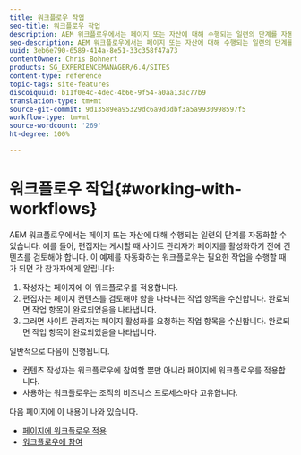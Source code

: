 ```yaml
---
title: 워크플로우 작업
seo-title: 워크플로우 작업
description: AEM 워크플로우에서는 페이지 또는 자산에 대해 수행되는 일련의 단계를 자동화할 수 있습니다. 예를 들어, 편집자는 게시할 때 사이트 관리자가 페이지를 활성화하기 전에 컨텐츠를 검토해야 합니다. 이 예제를 자동화하는 워크플로우는 필요한 작업을 수행할 때가 되면 각 참가자에게 알립니다.
seo-description: AEM 워크플로우에서는 페이지 또는 자산에 대해 수행되는 일련의 단계를 자동화할 수 있습니다. 예를 들어, 편집자는 게시할 때 사이트 관리자가 페이지를 활성화하기 전에 컨텐츠를 검토해야 합니다. 이 예제를 자동화하는 워크플로우는 필요한 작업을 수행할 때가 되면 각 참가자에게 알립니다.
uuid: 3eb6e790-6589-414a-8e51-33c358f47a73
contentOwner: Chris Bohnert
products: SG_EXPERIENCEMANAGER/6.4/SITES
content-type: reference
topic-tags: site-features
discoiquuid: b11f0e4c-4dec-4b66-9f54-a0aa13ac77b9
translation-type: tm+mt
source-git-commit: 9d13589ea95329dc6a9d3dbf3a5a9930998597f5
workflow-type: tm+mt
source-wordcount: '269'
ht-degree: 100%

---
```



# 워크플로우 작업{#working-with-workflows}

AEM 워크플로우에서는 페이지 또는 자산에 대해 수행되는 일련의 단계를 자동화할 수 있습니다. 예를 들어, 편집자는 게시할 때 사이트 관리자가 페이지를 활성화하기 전에 컨텐츠를 검토해야 합니다. 이 예제를 자동화하는 워크플로우는 필요한 작업을 수행할 때가 되면 각 참가자에게 알립니다:

1. 작성자는 페이지에 이 워크플로우를 적용합니다.
1. 편집자는 페이지 컨텐츠를 검토해야 함을 나타내는 작업 항목을 수신합니다. 완료되면 작업 항목이 완료되었음을 나타냅니다.
1. 그러면 사이트 관리자는 페이지 활성화를 요청하는 작업 항목을 수신합니다. 완료되면 작업 항목이 완료되었음을 나타냅니다.

일반적으로 다음이 진행됩니다.

* 컨텐츠 작성자는 워크플로우에 참여할 뿐만 아니라 페이지에 워크플로우를 적용합니다.
* 사용하는 워크플로우는 조직의 비즈니스 프로세스마다 고유합니다.

다음 페이지에 이 내용이 나와 있습니다.

* [페이지에 워크플로우 적용](/help/sites-classic-ui-authoring/classic-workflows-applying.md)
* [워크플로우에 참여](/help/sites-classic-ui-authoring/classic-workflows-participating.md)

